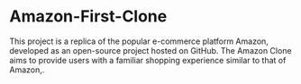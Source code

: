 # Amazon-First-Clone

This project is a replica of the popular e-commerce platform Amazon, developed as an open-source project hosted on GitHub. The Amazon Clone aims to provide users with a familiar shopping experience similar to that of Amazon,.

